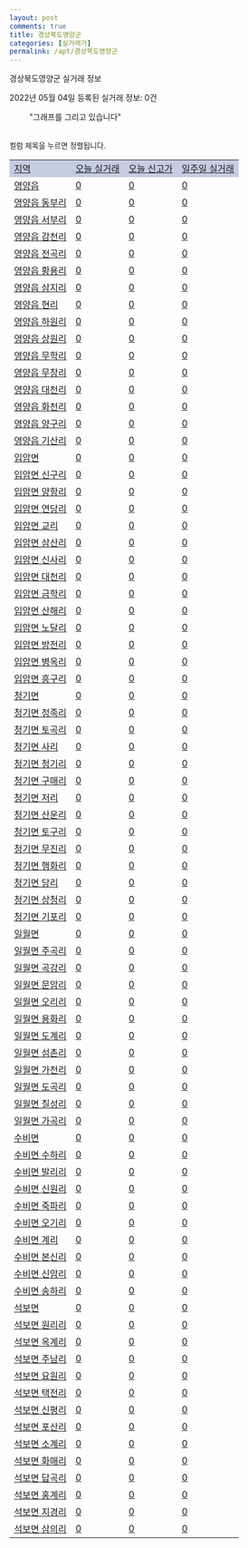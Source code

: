 ```yaml
---
layout: post
comments: true
title: 경상북도영양군
categories: [실거래가]
permalink: /apt/경상북도영양군
---
```


경상북도영양군 실거래 정보

2022년 05월 04일 등록된 실거래 정보: 0건

<!--<script async src="https://pagead2.googlesyndication.com/pagead/js/adsbygoogle.js?client=ca-pub-3485438051770037"
 crossorigin="anonymous"></script>-->

<script type="text/javascript">
  google.charts.load('current', {'packages':['corechart']});
  google.charts.setOnLoadCallback(drawChart);

  function drawChart() {
    var data = google.visualization.arrayToDataTable([['거래일', '매매', '전월세', '전매'], ['21-01', 1, 0, 0], ['21-02', 1, 0, 0], ['21-04', 0, 1, 0], ['21-06', 1, 0, 0], ['21-07', 1, 0, 0], ['21-08', 1, 0, 0], ['21-09', 0, 2, 0], ['21-11', 0, 1, 0], ['22-01', 0, 1, 0], ['22-02', 3, 0, 0], ['22-03', 1, 0, 0]]);

    var options = {
      title: '최근 1년간 유형별 거래량 추이',
      legend: { position: 'bottom' }
    };

    setTimeout(function() {
        var chart = new google.visualization.LineChart(document.getElementById('columnchart_material'));
        chart.draw(data, (options));
        document.getElementById('loading').style.display = 'none';
        var dayLabel = (new Date()).getDay();
        if (dayLabel < 2) {
            sorttable.innerSortFunction.apply(document.getElementById('week'), []);
            sorttable.innerSortFunction.apply(document.getElementById('week'), []);        
        }
        else {
            sorttable.innerSortFunction.apply(document.getElementById('today'), []);
            sorttable.innerSortFunction.apply(document.getElementById('today'), []);
        }
    }, 200);

  }
</script>

<div id="loading" style="z-index:20; display: block; margin-left: 35px">"그래프를 그리고 있습니다"</div>
<div id="columnchart_material" style="width: 95%; margin-left: -35px; display: block"></div>
<!--<div style="width: 95%; margin-left: -35px; display: block">
      <script async src="https://pagead2.googlesyndication.com/pagead/js/adsbygoogle.js?client=ca-pub-3485438051770037"
          crossorigin="anonymous"></script>
      <ins class="adsbygoogle"
          style="display:block"
          data-ad-format="fluid"
          data-ad-layout-key="-fb+5w+4e-db+86"
          data-ad-client="ca-pub-3485438051770037"
          data-ad-slot="1827090281"></ins>
      <script>
          (adsbygoogle = window.adsbygoogle || []).push({});
      </script>
</div>-->
<br>

<font size='small' style='font-size: small;'>컬럼 제목을 누르면 정렬됩니다.</font>
<table class="sortable">
  <tr style='background-color: rgba(114, 132, 186,0.4);'>
    <td id="region"><a href="#">지역</a></td>
    <td id="today"><a href="#">오늘 실거래</a></td>
    <td id="today_new"><a href="#">오늘 신고가</a></td>
    <td id="week"><a href="#">일주일 실거래</a></td>
  </tr>

  
  <tr class="item">
    <td><a href="경상북도영양군영양읍">영양읍</a></td>
    <td><a href="경상북도영양군영양읍">0</a></td>
    <td><a href="경상북도영양군영양읍">0</a></td>
    <td><a href="경상북도영양군영양읍">0</a></td>
  </tr>
    

  <tr class="item">
    <td><a href="경상북도영양군영양읍동부리">영양읍 동부리</a></td>
    <td><a href="경상북도영양군영양읍동부리">0</a></td>
    <td><a href="경상북도영양군영양읍동부리">0</a></td>
    <td><a href="경상북도영양군영양읍동부리">0</a></td>
  </tr>
    

  <tr class="item">
    <td><a href="경상북도영양군영양읍서부리">영양읍 서부리</a></td>
    <td><a href="경상북도영양군영양읍서부리">0</a></td>
    <td><a href="경상북도영양군영양읍서부리">0</a></td>
    <td><a href="경상북도영양군영양읍서부리">0</a></td>
  </tr>
    

  <tr class="item">
    <td><a href="경상북도영양군영양읍감천리">영양읍 감천리</a></td>
    <td><a href="경상북도영양군영양읍감천리">0</a></td>
    <td><a href="경상북도영양군영양읍감천리">0</a></td>
    <td><a href="경상북도영양군영양읍감천리">0</a></td>
  </tr>
    

  <tr class="item">
    <td><a href="경상북도영양군영양읍전곡리">영양읍 전곡리</a></td>
    <td><a href="경상북도영양군영양읍전곡리">0</a></td>
    <td><a href="경상북도영양군영양읍전곡리">0</a></td>
    <td><a href="경상북도영양군영양읍전곡리">0</a></td>
  </tr>
    

  <tr class="item">
    <td><a href="경상북도영양군영양읍황용리">영양읍 황용리</a></td>
    <td><a href="경상북도영양군영양읍황용리">0</a></td>
    <td><a href="경상북도영양군영양읍황용리">0</a></td>
    <td><a href="경상북도영양군영양읍황용리">0</a></td>
  </tr>
    

  <tr class="item">
    <td><a href="경상북도영양군영양읍삼지리">영양읍 삼지리</a></td>
    <td><a href="경상북도영양군영양읍삼지리">0</a></td>
    <td><a href="경상북도영양군영양읍삼지리">0</a></td>
    <td><a href="경상북도영양군영양읍삼지리">0</a></td>
  </tr>
    

  <tr class="item">
    <td><a href="경상북도영양군영양읍현리">영양읍 현리</a></td>
    <td><a href="경상북도영양군영양읍현리">0</a></td>
    <td><a href="경상북도영양군영양읍현리">0</a></td>
    <td><a href="경상북도영양군영양읍현리">0</a></td>
  </tr>
    

  <tr class="item">
    <td><a href="경상북도영양군영양읍하원리">영양읍 하원리</a></td>
    <td><a href="경상북도영양군영양읍하원리">0</a></td>
    <td><a href="경상북도영양군영양읍하원리">0</a></td>
    <td><a href="경상북도영양군영양읍하원리">0</a></td>
  </tr>
    

  <tr class="item">
    <td><a href="경상북도영양군영양읍상원리">영양읍 상원리</a></td>
    <td><a href="경상북도영양군영양읍상원리">0</a></td>
    <td><a href="경상북도영양군영양읍상원리">0</a></td>
    <td><a href="경상북도영양군영양읍상원리">0</a></td>
  </tr>
    

  <tr class="item">
    <td><a href="경상북도영양군영양읍무학리">영양읍 무학리</a></td>
    <td><a href="경상북도영양군영양읍무학리">0</a></td>
    <td><a href="경상북도영양군영양읍무학리">0</a></td>
    <td><a href="경상북도영양군영양읍무학리">0</a></td>
  </tr>
    

  <tr class="item">
    <td><a href="경상북도영양군영양읍무창리">영양읍 무창리</a></td>
    <td><a href="경상북도영양군영양읍무창리">0</a></td>
    <td><a href="경상북도영양군영양읍무창리">0</a></td>
    <td><a href="경상북도영양군영양읍무창리">0</a></td>
  </tr>
    

  <tr class="item">
    <td><a href="경상북도영양군영양읍대천리">영양읍 대천리</a></td>
    <td><a href="경상북도영양군영양읍대천리">0</a></td>
    <td><a href="경상북도영양군영양읍대천리">0</a></td>
    <td><a href="경상북도영양군영양읍대천리">0</a></td>
  </tr>
    

  <tr class="item">
    <td><a href="경상북도영양군영양읍화천리">영양읍 화천리</a></td>
    <td><a href="경상북도영양군영양읍화천리">0</a></td>
    <td><a href="경상북도영양군영양읍화천리">0</a></td>
    <td><a href="경상북도영양군영양읍화천리">0</a></td>
  </tr>
    

  <tr class="item">
    <td><a href="경상북도영양군영양읍양구리">영양읍 양구리</a></td>
    <td><a href="경상북도영양군영양읍양구리">0</a></td>
    <td><a href="경상북도영양군영양읍양구리">0</a></td>
    <td><a href="경상북도영양군영양읍양구리">0</a></td>
  </tr>
    

  <tr class="item">
    <td><a href="경상북도영양군영양읍기산리">영양읍 기산리</a></td>
    <td><a href="경상북도영양군영양읍기산리">0</a></td>
    <td><a href="경상북도영양군영양읍기산리">0</a></td>
    <td><a href="경상북도영양군영양읍기산리">0</a></td>
  </tr>
    

  <tr class="item">
    <td><a href="경상북도영양군입암면">입암면</a></td>
    <td><a href="경상북도영양군입암면">0</a></td>
    <td><a href="경상북도영양군입암면">0</a></td>
    <td><a href="경상북도영양군입암면">0</a></td>
  </tr>
    

  <tr class="item">
    <td><a href="경상북도영양군입암면신구리">입암면 신구리</a></td>
    <td><a href="경상북도영양군입암면신구리">0</a></td>
    <td><a href="경상북도영양군입암면신구리">0</a></td>
    <td><a href="경상북도영양군입암면신구리">0</a></td>
  </tr>
    

  <tr class="item">
    <td><a href="경상북도영양군입암면양항리">입암면 양항리</a></td>
    <td><a href="경상북도영양군입암면양항리">0</a></td>
    <td><a href="경상북도영양군입암면양항리">0</a></td>
    <td><a href="경상북도영양군입암면양항리">0</a></td>
  </tr>
    

  <tr class="item">
    <td><a href="경상북도영양군입암면연당리">입암면 연당리</a></td>
    <td><a href="경상북도영양군입암면연당리">0</a></td>
    <td><a href="경상북도영양군입암면연당리">0</a></td>
    <td><a href="경상북도영양군입암면연당리">0</a></td>
  </tr>
    

  <tr class="item">
    <td><a href="경상북도영양군입암면교리">입암면 교리</a></td>
    <td><a href="경상북도영양군입암면교리">0</a></td>
    <td><a href="경상북도영양군입암면교리">0</a></td>
    <td><a href="경상북도영양군입암면교리">0</a></td>
  </tr>
    

  <tr class="item">
    <td><a href="경상북도영양군입암면삼산리">입암면 삼산리</a></td>
    <td><a href="경상북도영양군입암면삼산리">0</a></td>
    <td><a href="경상북도영양군입암면삼산리">0</a></td>
    <td><a href="경상북도영양군입암면삼산리">0</a></td>
  </tr>
    

  <tr class="item">
    <td><a href="경상북도영양군입암면신사리">입암면 신사리</a></td>
    <td><a href="경상북도영양군입암면신사리">0</a></td>
    <td><a href="경상북도영양군입암면신사리">0</a></td>
    <td><a href="경상북도영양군입암면신사리">0</a></td>
  </tr>
    

  <tr class="item">
    <td><a href="경상북도영양군입암면대천리">입암면 대천리</a></td>
    <td><a href="경상북도영양군입암면대천리">0</a></td>
    <td><a href="경상북도영양군입암면대천리">0</a></td>
    <td><a href="경상북도영양군입암면대천리">0</a></td>
  </tr>
    

  <tr class="item">
    <td><a href="경상북도영양군입암면금학리">입암면 금학리</a></td>
    <td><a href="경상북도영양군입암면금학리">0</a></td>
    <td><a href="경상북도영양군입암면금학리">0</a></td>
    <td><a href="경상북도영양군입암면금학리">0</a></td>
  </tr>
    

  <tr class="item">
    <td><a href="경상북도영양군입암면산해리">입암면 산해리</a></td>
    <td><a href="경상북도영양군입암면산해리">0</a></td>
    <td><a href="경상북도영양군입암면산해리">0</a></td>
    <td><a href="경상북도영양군입암면산해리">0</a></td>
  </tr>
    

  <tr class="item">
    <td><a href="경상북도영양군입암면노달리">입암면 노달리</a></td>
    <td><a href="경상북도영양군입암면노달리">0</a></td>
    <td><a href="경상북도영양군입암면노달리">0</a></td>
    <td><a href="경상북도영양군입암면노달리">0</a></td>
  </tr>
    

  <tr class="item">
    <td><a href="경상북도영양군입암면방전리">입암면 방전리</a></td>
    <td><a href="경상북도영양군입암면방전리">0</a></td>
    <td><a href="경상북도영양군입암면방전리">0</a></td>
    <td><a href="경상북도영양군입암면방전리">0</a></td>
  </tr>
    

  <tr class="item">
    <td><a href="경상북도영양군입암면병옥리">입암면 병옥리</a></td>
    <td><a href="경상북도영양군입암면병옥리">0</a></td>
    <td><a href="경상북도영양군입암면병옥리">0</a></td>
    <td><a href="경상북도영양군입암면병옥리">0</a></td>
  </tr>
    

  <tr class="item">
    <td><a href="경상북도영양군입암면흥구리">입암면 흥구리</a></td>
    <td><a href="경상북도영양군입암면흥구리">0</a></td>
    <td><a href="경상북도영양군입암면흥구리">0</a></td>
    <td><a href="경상북도영양군입암면흥구리">0</a></td>
  </tr>
    

  <tr class="item">
    <td><a href="경상북도영양군청기면">청기면</a></td>
    <td><a href="경상북도영양군청기면">0</a></td>
    <td><a href="경상북도영양군청기면">0</a></td>
    <td><a href="경상북도영양군청기면">0</a></td>
  </tr>
    

  <tr class="item">
    <td><a href="경상북도영양군청기면정족리">청기면 정족리</a></td>
    <td><a href="경상북도영양군청기면정족리">0</a></td>
    <td><a href="경상북도영양군청기면정족리">0</a></td>
    <td><a href="경상북도영양군청기면정족리">0</a></td>
  </tr>
    

  <tr class="item">
    <td><a href="경상북도영양군청기면토곡리">청기면 토곡리</a></td>
    <td><a href="경상북도영양군청기면토곡리">0</a></td>
    <td><a href="경상북도영양군청기면토곡리">0</a></td>
    <td><a href="경상북도영양군청기면토곡리">0</a></td>
  </tr>
    

  <tr class="item">
    <td><a href="경상북도영양군청기면사리">청기면 사리</a></td>
    <td><a href="경상북도영양군청기면사리">0</a></td>
    <td><a href="경상북도영양군청기면사리">0</a></td>
    <td><a href="경상북도영양군청기면사리">0</a></td>
  </tr>
    

  <tr class="item">
    <td><a href="경상북도영양군청기면청기리">청기면 청기리</a></td>
    <td><a href="경상북도영양군청기면청기리">0</a></td>
    <td><a href="경상북도영양군청기면청기리">0</a></td>
    <td><a href="경상북도영양군청기면청기리">0</a></td>
  </tr>
    

  <tr class="item">
    <td><a href="경상북도영양군청기면구매리">청기면 구매리</a></td>
    <td><a href="경상북도영양군청기면구매리">0</a></td>
    <td><a href="경상북도영양군청기면구매리">0</a></td>
    <td><a href="경상북도영양군청기면구매리">0</a></td>
  </tr>
    

  <tr class="item">
    <td><a href="경상북도영양군청기면저리">청기면 저리</a></td>
    <td><a href="경상북도영양군청기면저리">0</a></td>
    <td><a href="경상북도영양군청기면저리">0</a></td>
    <td><a href="경상북도영양군청기면저리">0</a></td>
  </tr>
    

  <tr class="item">
    <td><a href="경상북도영양군청기면산운리">청기면 산운리</a></td>
    <td><a href="경상북도영양군청기면산운리">0</a></td>
    <td><a href="경상북도영양군청기면산운리">0</a></td>
    <td><a href="경상북도영양군청기면산운리">0</a></td>
  </tr>
    

  <tr class="item">
    <td><a href="경상북도영양군청기면토구리">청기면 토구리</a></td>
    <td><a href="경상북도영양군청기면토구리">0</a></td>
    <td><a href="경상북도영양군청기면토구리">0</a></td>
    <td><a href="경상북도영양군청기면토구리">0</a></td>
  </tr>
    

  <tr class="item">
    <td><a href="경상북도영양군청기면무진리">청기면 무진리</a></td>
    <td><a href="경상북도영양군청기면무진리">0</a></td>
    <td><a href="경상북도영양군청기면무진리">0</a></td>
    <td><a href="경상북도영양군청기면무진리">0</a></td>
  </tr>
    

  <tr class="item">
    <td><a href="경상북도영양군청기면행화리">청기면 행화리</a></td>
    <td><a href="경상북도영양군청기면행화리">0</a></td>
    <td><a href="경상북도영양군청기면행화리">0</a></td>
    <td><a href="경상북도영양군청기면행화리">0</a></td>
  </tr>
    

  <tr class="item">
    <td><a href="경상북도영양군청기면당리">청기면 당리</a></td>
    <td><a href="경상북도영양군청기면당리">0</a></td>
    <td><a href="경상북도영양군청기면당리">0</a></td>
    <td><a href="경상북도영양군청기면당리">0</a></td>
  </tr>
    

  <tr class="item">
    <td><a href="경상북도영양군청기면상청리">청기면 상청리</a></td>
    <td><a href="경상북도영양군청기면상청리">0</a></td>
    <td><a href="경상북도영양군청기면상청리">0</a></td>
    <td><a href="경상북도영양군청기면상청리">0</a></td>
  </tr>
    

  <tr class="item">
    <td><a href="경상북도영양군청기면기포리">청기면 기포리</a></td>
    <td><a href="경상북도영양군청기면기포리">0</a></td>
    <td><a href="경상북도영양군청기면기포리">0</a></td>
    <td><a href="경상북도영양군청기면기포리">0</a></td>
  </tr>
    

  <tr class="item">
    <td><a href="경상북도영양군일월면">일월면</a></td>
    <td><a href="경상북도영양군일월면">0</a></td>
    <td><a href="경상북도영양군일월면">0</a></td>
    <td><a href="경상북도영양군일월면">0</a></td>
  </tr>
    

  <tr class="item">
    <td><a href="경상북도영양군일월면주곡리">일월면 주곡리</a></td>
    <td><a href="경상북도영양군일월면주곡리">0</a></td>
    <td><a href="경상북도영양군일월면주곡리">0</a></td>
    <td><a href="경상북도영양군일월면주곡리">0</a></td>
  </tr>
    

  <tr class="item">
    <td><a href="경상북도영양군일월면곡강리">일월면 곡강리</a></td>
    <td><a href="경상북도영양군일월면곡강리">0</a></td>
    <td><a href="경상북도영양군일월면곡강리">0</a></td>
    <td><a href="경상북도영양군일월면곡강리">0</a></td>
  </tr>
    

  <tr class="item">
    <td><a href="경상북도영양군일월면문암리">일월면 문암리</a></td>
    <td><a href="경상북도영양군일월면문암리">0</a></td>
    <td><a href="경상북도영양군일월면문암리">0</a></td>
    <td><a href="경상북도영양군일월면문암리">0</a></td>
  </tr>
    

  <tr class="item">
    <td><a href="경상북도영양군일월면오리리">일월면 오리리</a></td>
    <td><a href="경상북도영양군일월면오리리">0</a></td>
    <td><a href="경상북도영양군일월면오리리">0</a></td>
    <td><a href="경상북도영양군일월면오리리">0</a></td>
  </tr>
    

  <tr class="item">
    <td><a href="경상북도영양군일월면용화리">일월면 용화리</a></td>
    <td><a href="경상북도영양군일월면용화리">0</a></td>
    <td><a href="경상북도영양군일월면용화리">0</a></td>
    <td><a href="경상북도영양군일월면용화리">0</a></td>
  </tr>
    

  <tr class="item">
    <td><a href="경상북도영양군일월면도계리">일월면 도계리</a></td>
    <td><a href="경상북도영양군일월면도계리">0</a></td>
    <td><a href="경상북도영양군일월면도계리">0</a></td>
    <td><a href="경상북도영양군일월면도계리">0</a></td>
  </tr>
    

  <tr class="item">
    <td><a href="경상북도영양군일월면섬촌리">일월면 섬촌리</a></td>
    <td><a href="경상북도영양군일월면섬촌리">0</a></td>
    <td><a href="경상북도영양군일월면섬촌리">0</a></td>
    <td><a href="경상북도영양군일월면섬촌리">0</a></td>
  </tr>
    

  <tr class="item">
    <td><a href="경상북도영양군일월면가천리">일월면 가천리</a></td>
    <td><a href="경상북도영양군일월면가천리">0</a></td>
    <td><a href="경상북도영양군일월면가천리">0</a></td>
    <td><a href="경상북도영양군일월면가천리">0</a></td>
  </tr>
    

  <tr class="item">
    <td><a href="경상북도영양군일월면도곡리">일월면 도곡리</a></td>
    <td><a href="경상북도영양군일월면도곡리">0</a></td>
    <td><a href="경상북도영양군일월면도곡리">0</a></td>
    <td><a href="경상북도영양군일월면도곡리">0</a></td>
  </tr>
    

  <tr class="item">
    <td><a href="경상북도영양군일월면칠성리">일월면 칠성리</a></td>
    <td><a href="경상북도영양군일월면칠성리">0</a></td>
    <td><a href="경상북도영양군일월면칠성리">0</a></td>
    <td><a href="경상북도영양군일월면칠성리">0</a></td>
  </tr>
    

  <tr class="item">
    <td><a href="경상북도영양군일월면가곡리">일월면 가곡리</a></td>
    <td><a href="경상북도영양군일월면가곡리">0</a></td>
    <td><a href="경상북도영양군일월면가곡리">0</a></td>
    <td><a href="경상북도영양군일월면가곡리">0</a></td>
  </tr>
    

  <tr class="item">
    <td><a href="경상북도영양군수비면">수비면</a></td>
    <td><a href="경상북도영양군수비면">0</a></td>
    <td><a href="경상북도영양군수비면">0</a></td>
    <td><a href="경상북도영양군수비면">0</a></td>
  </tr>
    

  <tr class="item">
    <td><a href="경상북도영양군수비면수하리">수비면 수하리</a></td>
    <td><a href="경상북도영양군수비면수하리">0</a></td>
    <td><a href="경상북도영양군수비면수하리">0</a></td>
    <td><a href="경상북도영양군수비면수하리">0</a></td>
  </tr>
    

  <tr class="item">
    <td><a href="경상북도영양군수비면발리리">수비면 발리리</a></td>
    <td><a href="경상북도영양군수비면발리리">0</a></td>
    <td><a href="경상북도영양군수비면발리리">0</a></td>
    <td><a href="경상북도영양군수비면발리리">0</a></td>
  </tr>
    

  <tr class="item">
    <td><a href="경상북도영양군수비면신원리">수비면 신원리</a></td>
    <td><a href="경상북도영양군수비면신원리">0</a></td>
    <td><a href="경상북도영양군수비면신원리">0</a></td>
    <td><a href="경상북도영양군수비면신원리">0</a></td>
  </tr>
    

  <tr class="item">
    <td><a href="경상북도영양군수비면죽파리">수비면 죽파리</a></td>
    <td><a href="경상북도영양군수비면죽파리">0</a></td>
    <td><a href="경상북도영양군수비면죽파리">0</a></td>
    <td><a href="경상북도영양군수비면죽파리">0</a></td>
  </tr>
    

  <tr class="item">
    <td><a href="경상북도영양군수비면오기리">수비면 오기리</a></td>
    <td><a href="경상북도영양군수비면오기리">0</a></td>
    <td><a href="경상북도영양군수비면오기리">0</a></td>
    <td><a href="경상북도영양군수비면오기리">0</a></td>
  </tr>
    

  <tr class="item">
    <td><a href="경상북도영양군수비면계리">수비면 계리</a></td>
    <td><a href="경상북도영양군수비면계리">0</a></td>
    <td><a href="경상북도영양군수비면계리">0</a></td>
    <td><a href="경상북도영양군수비면계리">0</a></td>
  </tr>
    

  <tr class="item">
    <td><a href="경상북도영양군수비면본신리">수비면 본신리</a></td>
    <td><a href="경상북도영양군수비면본신리">0</a></td>
    <td><a href="경상북도영양군수비면본신리">0</a></td>
    <td><a href="경상북도영양군수비면본신리">0</a></td>
  </tr>
    

  <tr class="item">
    <td><a href="경상북도영양군수비면신암리">수비면 신암리</a></td>
    <td><a href="경상북도영양군수비면신암리">0</a></td>
    <td><a href="경상북도영양군수비면신암리">0</a></td>
    <td><a href="경상북도영양군수비면신암리">0</a></td>
  </tr>
    

  <tr class="item">
    <td><a href="경상북도영양군수비면송하리">수비면 송하리</a></td>
    <td><a href="경상북도영양군수비면송하리">0</a></td>
    <td><a href="경상북도영양군수비면송하리">0</a></td>
    <td><a href="경상북도영양군수비면송하리">0</a></td>
  </tr>
    

  <tr class="item">
    <td><a href="경상북도영양군석보면">석보면</a></td>
    <td><a href="경상북도영양군석보면">0</a></td>
    <td><a href="경상북도영양군석보면">0</a></td>
    <td><a href="경상북도영양군석보면">0</a></td>
  </tr>
    

  <tr class="item">
    <td><a href="경상북도영양군석보면원리리">석보면 원리리</a></td>
    <td><a href="경상북도영양군석보면원리리">0</a></td>
    <td><a href="경상북도영양군석보면원리리">0</a></td>
    <td><a href="경상북도영양군석보면원리리">0</a></td>
  </tr>
    

  <tr class="item">
    <td><a href="경상북도영양군석보면옥계리">석보면 옥계리</a></td>
    <td><a href="경상북도영양군석보면옥계리">0</a></td>
    <td><a href="경상북도영양군석보면옥계리">0</a></td>
    <td><a href="경상북도영양군석보면옥계리">0</a></td>
  </tr>
    

  <tr class="item">
    <td><a href="경상북도영양군석보면주남리">석보면 주남리</a></td>
    <td><a href="경상북도영양군석보면주남리">0</a></td>
    <td><a href="경상북도영양군석보면주남리">0</a></td>
    <td><a href="경상북도영양군석보면주남리">0</a></td>
  </tr>
    

  <tr class="item">
    <td><a href="경상북도영양군석보면요원리">석보면 요원리</a></td>
    <td><a href="경상북도영양군석보면요원리">0</a></td>
    <td><a href="경상북도영양군석보면요원리">0</a></td>
    <td><a href="경상북도영양군석보면요원리">0</a></td>
  </tr>
    

  <tr class="item">
    <td><a href="경상북도영양군석보면택전리">석보면 택전리</a></td>
    <td><a href="경상북도영양군석보면택전리">0</a></td>
    <td><a href="경상북도영양군석보면택전리">0</a></td>
    <td><a href="경상북도영양군석보면택전리">0</a></td>
  </tr>
    

  <tr class="item">
    <td><a href="경상북도영양군석보면신평리">석보면 신평리</a></td>
    <td><a href="경상북도영양군석보면신평리">0</a></td>
    <td><a href="경상북도영양군석보면신평리">0</a></td>
    <td><a href="경상북도영양군석보면신평리">0</a></td>
  </tr>
    

  <tr class="item">
    <td><a href="경상북도영양군석보면포산리">석보면 포산리</a></td>
    <td><a href="경상북도영양군석보면포산리">0</a></td>
    <td><a href="경상북도영양군석보면포산리">0</a></td>
    <td><a href="경상북도영양군석보면포산리">0</a></td>
  </tr>
    

  <tr class="item">
    <td><a href="경상북도영양군석보면소계리">석보면 소계리</a></td>
    <td><a href="경상북도영양군석보면소계리">0</a></td>
    <td><a href="경상북도영양군석보면소계리">0</a></td>
    <td><a href="경상북도영양군석보면소계리">0</a></td>
  </tr>
    

  <tr class="item">
    <td><a href="경상북도영양군석보면화매리">석보면 화매리</a></td>
    <td><a href="경상북도영양군석보면화매리">0</a></td>
    <td><a href="경상북도영양군석보면화매리">0</a></td>
    <td><a href="경상북도영양군석보면화매리">0</a></td>
  </tr>
    

  <tr class="item">
    <td><a href="경상북도영양군석보면답곡리">석보면 답곡리</a></td>
    <td><a href="경상북도영양군석보면답곡리">0</a></td>
    <td><a href="경상북도영양군석보면답곡리">0</a></td>
    <td><a href="경상북도영양군석보면답곡리">0</a></td>
  </tr>
    

  <tr class="item">
    <td><a href="경상북도영양군석보면홍계리">석보면 홍계리</a></td>
    <td><a href="경상북도영양군석보면홍계리">0</a></td>
    <td><a href="경상북도영양군석보면홍계리">0</a></td>
    <td><a href="경상북도영양군석보면홍계리">0</a></td>
  </tr>
    

  <tr class="item">
    <td><a href="경상북도영양군석보면지경리">석보면 지경리</a></td>
    <td><a href="경상북도영양군석보면지경리">0</a></td>
    <td><a href="경상북도영양군석보면지경리">0</a></td>
    <td><a href="경상북도영양군석보면지경리">0</a></td>
  </tr>
    

  <tr class="item">
    <td><a href="경상북도영양군석보면삼의리">석보면 삼의리</a></td>
    <td><a href="경상북도영양군석보면삼의리">0</a></td>
    <td><a href="경상북도영양군석보면삼의리">0</a></td>
    <td><a href="경상북도영양군석보면삼의리">0</a></td>
  </tr>
    


</table>


    